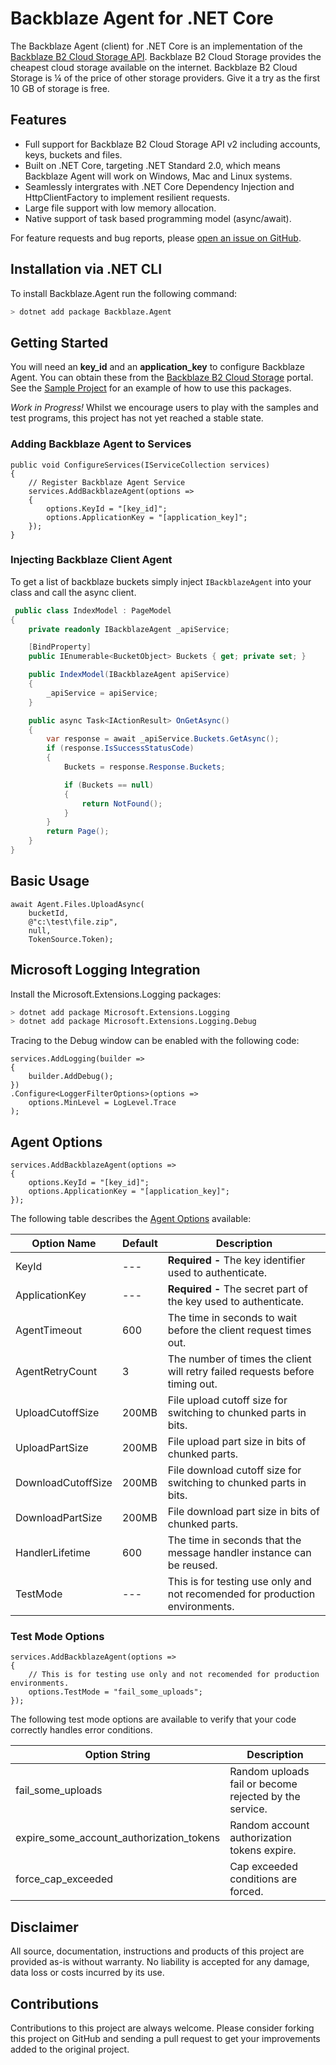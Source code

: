 # Backblaze Agent for .NET Core
The Backblaze Agent (client) for .NET Core is an implementation of the [Backblaze B2 Cloud Storage API](https://www.backblaze.com/b2/cloud-storage.html). Backblaze B2 Cloud Storage provides the cheapest cloud storage available on the internet. Backblaze B2 Cloud Storage is ¼ of the price of other storage providers. Give it a try as the first 10 GB of storage is free. 

## Features
- Full support for Backblaze B2 Cloud Storage API v2 including accounts, keys, buckets and files.
- Built on .NET Core, targeting .NET Standard 2.0, which means Backblaze Agent will work on Windows, Mac and Linux systems.
- Seamlessly intergrates with .NET Core Dependency Injection and HttpClientFactory to implement resilient requests.
- Large file support with low memory allocation.
- Native support of task based programming model (async/await).

For feature requests and bug reports, please [open an issue on GitHub](https://github.com/microcompiler/backblaze/issues/new).

## Installation via .NET CLI

To install Backblaze.Agent run the following command:

```bash
> dotnet add package Backblaze.Agent
```

## Getting Started
You will need an <strong>key_id</strong> and an <strong>application_key</strong> to configure Backblaze Agent. You can obtain these from the [Backblaze B2 Cloud Storage](https://www.backblaze.com/b2/cloud-storage.html) portal. See the [Sample Project](https://github.com/microcompiler/backblaze/tree/master/sample) for an example of how to use this packages.

*Work in Progress!* Whilst we encourage users to play with the samples and test programs, this project has not yet reached a stable state.

### Adding Backblaze Agent to Services ###

```CSharp
public void ConfigureServices(IServiceCollection services)
{
    // Register Backblaze Agent Service
    services.AddBackblazeAgent(options =>
    {
		options.KeyId = "[key_id]";
		options.ApplicationKey = "[application_key]";
    });
}
```
### Injecting Backblaze Client Agent ###

To get a list of backblaze buckets simply inject `IBackblazeAgent` into your class and call the async client.  

```csharp
 public class IndexModel : PageModel
{
    private readonly IBackblazeAgent _apiService;

    [BindProperty]
    public IEnumerable<BucketObject> Buckets { get; private set; }

    public IndexModel(IBackblazeAgent apiService)
    {
        _apiService = apiService;
    }

    public async Task<IActionResult> OnGetAsync()
    {
        var response = await _apiService.Buckets.GetAsync();
        if (response.IsSuccessStatusCode)
        {
            Buckets = response.Response.Buckets;

            if (Buckets == null)
            {
                return NotFound();
            }
        }
        return Page();
    }
}
```
## Basic Usage

```CSharp
await Agent.Files.UploadAsync(
    bucketId,
    @"c:\test\file.zip",
    null,
    TokenSource.Token);
```
## Microsoft Logging Integration

Install the Microsoft.Extensions.Logging packages:
```bash
> dotnet add package Microsoft.Extensions.Logging
> dotnet add package Microsoft.Extensions.Logging.Debug
```
Tracing to the Debug window can be enabled with the following code:
```CSharp
services.AddLogging(builder =>
{
    builder.AddDebug();
})
.Configure<LoggerFilterOptions>(options =>
    options.MinLevel = LogLevel.Trace
);
```
## Agent Options

```CSharp
services.AddBackblazeAgent(options =>
{
	options.KeyId = "[key_id]";
	options.ApplicationKey = "[application_key]";
});
```
The following table describes the [Agent Options](https://github.com/microcompiler/backblaze/blob/master/src/Agent/Agent/AgentOptions.cs) available:

| Option Name | Default | Description | 
| ----------- | ------- | ----------- |
| KeyId  | --- | <strong>Required - </strong> The key identifier used to authenticate. |
| ApplicationKey | --- | <strong>Required - </strong> The secret part of the key used to authenticate. |
| AgentTimeout | 600 | The time in seconds to wait before the client request times out. |
| AgentRetryCount | 3 | The number of times the client will retry failed requests before timing out.  |
| UploadCutoffSize | 200MB | File upload cutoff size for switching to chunked parts in bits. |
| UploadPartSize | 200MB | File upload part size in bits of chunked parts. |
| DownloadCutoffSize | 200MB | File download cutoff size for switching to chunked parts in bits. |
| DownloadPartSize | 200MB | File download part size in bits of chunked parts. |
| HandlerLifetime | 600 | The time in seconds that the message handler instance can be reused. |
| TestMode | --- | This is for testing use only and not recomended for production environments. |

### Test Mode Options

```CSharp
services.AddBackblazeAgent(options =>
{
	// This is for testing use only and not recomended for production environments. 
	options.TestMode = "fail_some_uploads";  
});
```
The following test mode options are available to verify that your code correctly handles error conditions.

| Option String | Description | 
| ------------ | -------------------------------------------------------------------- |
| fail_some_uploads| Random uploads fail or become rejected by the service. |
| expire_some_account_authorization_tokens | Random account authorization tokens expire. |
| force_cap_exceeded |Cap exceeded conditions are forced. |


## Disclaimer
All source, documentation, instructions and products of this project are provided as-is without warranty. No liability is accepted for any damage, data loss or costs incurred by its use. 

## Contributions
Contributions to this project are always welcome. Please consider forking this project on GitHub and sending a pull request to get your improvements added to the original project.